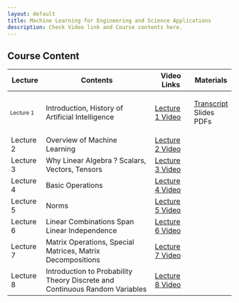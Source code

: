 ```yaml
---
layout: default
title: Machine Learning for Engineering and Science Applications
description: Check Video link and Course contents here.
---
```


## Course Content

<table>
<thead>
<tr>
<th>Lecture</th>
<th>Contents</th>
  <th>Video Links</th>
  <th>Materials</th>
</tr>
</thead>
<tbody>
<tr>
<td style="font-size: 12px">Lecture 1</td>
<td>Introduction, History of Artificial Intelligence</td>
  <td><a href="https://youtu.be/w1v-uQthcXs">Lecture 1 Video</a></td>
<td><p><a href="https://drive.google.com/drive/folders/1v7Qtk46F1g8k8lVuoPf7KqDjYJq1MhSp">Transcript</a><br>
  Slides<br>
  PDFs</p></td>
</tr>
  <tr>
  <td>Lecture 2</td>
<td>Overview of Machine Learning</td>
  <td><a href="https://youtu.be/whSKA8aO6xQ">Lecture 2 Video</a></td>
<td></td>
</tr>
  <tr>
<td>Lecture 3</td>
<td>Why Linear Algebra ? Scalars, Vectors, Tensors</td>
  <td><a href="https://youtu.be/NDq_VaZ3iSQ">Lecture 3 Video</a></td>
<td></td>
</tr>
   <tr>
<td>Lecture 4</td>
<td>Basic Operations</td>
  <td><a href="https://youtu.be/zoAFy_6-k1M">Lecture 4 Video</a></td>
<td></td>
</tr>
   <tr>
<td>Lecture 5</td>
<td>Norms</td>
  <td><a href="https://youtu.be/af3wvva1dus">Lecture 5 Video</a></td>
<td></td>
</tr>
   <tr>
<td>Lecture 6</td>
<td>Linear Combinations Span Linear Independence</td>
  <td><a href="https://youtu.be/I4zAY8NiI_o">Lecture 6 Video</a></td>
<td></td>
</tr>
   <tr>
<td>Lecture 7</td>
<td>Matrix Operations, Special Matrices, Matrix Decompositions</td>
  <td><a href="https://youtu.be/p_ADPkATAGA">Lecture 7 Video</a></td>
<td></td>
</tr>
   <tr>
<td>Lecture 8</td>
<td>Introduction to Probability Theory Discrete and Continuous Random Variables</td>
  <td><a href="https://youtu.be/cp7_ZF2kNi4">Lecture 8 Video</a></td>
<td></td>
</tr>
</tbody>
</table>



